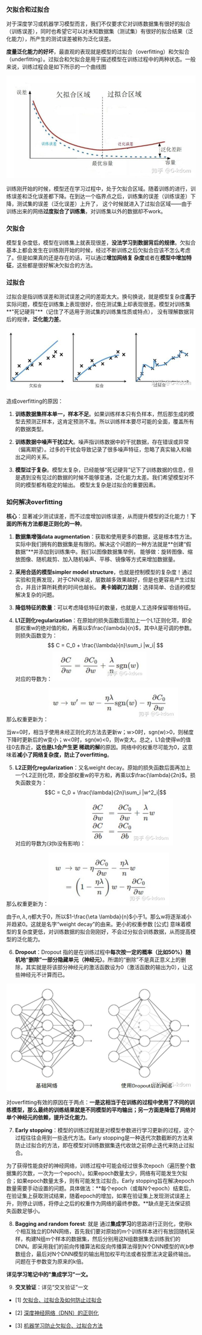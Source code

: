 ### 欠拟合和过拟合

对于深度学习或机器学习模型而言，我们不仅要求它对训练数据集有很好的拟合（训练误差），同时也希望它可以对未知数据集（测试集）有很好的拟合结果（泛化能力），所产生的测试误差被称为泛化误差。

**度量泛化能力的好坏**，最直观的表现就是模型的过拟合（overfitting）和欠拟合（underfitting）。过拟合和欠拟合是用于描述模型在训练过程中的两种状态。一般来说，训练过程会是如下所示的一个曲线图

![image](https://raw.githubusercontent.com/CPS-zhangX/PhD-Study/master/images/fitting.jpg)

训练刚开始的时候，模型还在学习过程中，处于欠拟合区域。随着训练的进行，训练误差和泛化误差都下降。在到达一个临界点之后，训练集的误差（训练误差）下降，测试集的误差（泛化误差）上升了，
这个时候就进入了过拟合区域——由于训练出来的网络**过度拟合了训练集**，对训练集以外的数据却不work。

### 欠拟合
模型复杂度低，模型在训练集上就表现很差，**没法学习到数据背后的规律**。欠拟合基本上都会发生在训练刚开始的时候，经过不断训练之后欠拟合应该不怎么考虑了。但是如果真的还是存在的话，可以通过**增加网络复
杂度**或者在**模型中增加特征**，这些都是很好解决欠拟合的方法。

### 过拟合
过拟合是指训练误差和测试误差之间的差距太大。换句换说，就是模型复杂度**高于**实际问题，模型在训练集上表现很好，但在测试集上却表现很差。模型对训练集**"死记硬背"**（记住了不适用于测试集的训练集性质或特点），
没有理解数据背后的规律，**泛化能力差**。

![image](https://raw.githubusercontent.com/CPS-zhangX/PhD-Study/master/images/fitting2.jpg)

造成overfitting的原因：

1. **训练数据集样本单一，样本不足**。如果训练样本只有负样本，然后那生成的模型去预测正样本，这肯定预测不准。所以训练样本要尽可能的全面，覆盖所有的数据类型。 

2. **训练数据中噪声干扰过大**。噪声指训练数据中的干扰数据，存在错误或异常（偏离期望）。过多的干扰会导致记录了很多噪声特征，忽略了真实输入和输出之间的关系。

3. **模型过于复杂**。模型太复杂，已经能够“死记硬背”记下了训练数据的信息，但是遇到没有见过的数据的时候不能够变通，泛化能力太差。我们希望模型对不同的模型都有稳定的输出。
模型太复杂是过拟合的重要因素。

### 如何解决overfitting
**核心**：显著减少测试误差，而不过度增加训练误差，从而提升模型的泛化能力！**下面的所有方法都是正则化的一种**。

1. **数据集增强data augmentation**：获取和使用更多的数据，这是根本性方法。实际中我们拥有的数据集是有限的。解决这个问题的一种方法就是**创建“假数据”**并添加到训练集中。我们以图像数据集举例，
能够做：旋转图像、缩放图像、随机裁剪、加入随机噪声、平移、镜像等方式来增加数据量。

2. **采用合适的模型simpler model structure**，也就是控制模型的复杂度！通过实验和竞赛发现，对于CNN来说，层数越多效果越好，但是也更容易产生过拟合，并且计算所耗费的时间也越长。
**奥卡姆剃刀法则**：选择简单、合适的模型解决复杂的问题。

3. **降低特征的数量**：可以考虑降低特征的数量，也就是人工选择保留哪些特征。

4. **L1正则化regularization**：在原始的损失函数后面加上一个L1正则化项，即全部权重w的绝对值的和，再乘以$\frac{\lambda}{n}$，其中$\lambda$是可调的参数。则损失函数变为：
$$ C = C_0 + \frac{\lambda}{n}\sum_i |w_i| $$
对应的导数为：![image](https://raw.githubusercontent.com/CPS-zhangX/PhD-Study/master/images/l1.jpg)

那么权重更新为：![image](https://raw.githubusercontent.com/CPS-zhangX/PhD-Study/master/images/l12.jpg)

当w=0时，相当于使用未经正则化的方法去更新w；w>0时，sgn(w)>0，则梯度下降时更新后的w变小；w<0时，sgn(w)<0，则w变大。总之，L1会使得w的值往0去靠近，**这也是L1会产生更 稀疏的解**的原因。网络中的权重尽可能为0，这意味着**减小了网络复杂度，防止了overfitting**。

5. **L2正则化regularization**：又名weight decay。原始的损失函数后面再加上一个L2正则化项，即全部权重w的平方和，再乘以$\frac{\lambda}{2n}$。损失函数变为：
$$C = C_0 + \frac{\lambda}{2n}\sum_i |w^2_i|$$
对应的导数为(对b没有影响)：![image](https://raw.githubusercontent.com/CPS-zhangX/PhD-Study/master/images/l2.jpg)

那么权重更新为：![image](https://raw.githubusercontent.com/CPS-zhangX/PhD-Study/master/images/l22.jpg)

由于$n,\lambda,\eta$都大于0，所以$1-\frac{\eta \lambda}{n}$小于1。那么w将逐渐减小并趋紧0。这就是名字“weight decay”的由来。更小的权重参数 [公式] 意味着模型的复杂度更低，对训练数据的拟合刚刚好，不会过分拟合训练数据，从而提高模型的泛化能力。



6. **Dropout**：Dropout 指的是在训练过程中**每次按一定的概率（比如50%）随机地“删除”一部分隐藏单元（神经元）**。所谓的“删除”不是真正意义上的删除，其实就是将该部分神经元的激活函数设为0（激活函数的输出为0），让这些神经元不计算而已。

![image](https://raw.githubusercontent.com/CPS-zhangX/PhD-Study/master/images/dropout.jpg)

对overfitting有效的原因在于两点：**一是这相当于在训练的过程中使用了不同的训练模型，那么最终的训练结果就是不同模型的平均输出；另一方面是降低了网络对单个神经元的依赖，提升泛化能力**。

7. **Early stopping**：模型的训练过程就是对模型参数进行学习更新的过程，这个过程往往会用到一些迭代方法。Early stopping是一种迭代次数截断的方法来防止过拟合的方法，即在模型对训练数据集迭代收敛之前停止迭代来防止过拟合。

为了获得性能良好的神经网络，训练过程中可能会经过很多次epoch（遍历整个数据集的次数，一次为一个epoch）。如果epoch数量太少，网络有可能发生欠拟合；如果epoch数量太多，则有可能发生过拟合。Early stopping旨在解决epoch数量需要手动设置的问题。具体做法：**每个epoch（或每N个epoch）结束后，在验证集上获取测试结果，随着epoch的增加，如果在验证集上发现测试误差上升，则停止训练，将停止之后的权重作为网络的最终参数。**缺点是无法保证损失函数足够小。

8. **Bagging and random forest**: 就是 通过**集成学习**的思路进行正则化，使用k个相互独立的DNN网络，首先我们要对原始的m个训练样本进行有放回随机采样，构建N组m个样本的数据集，然后分别用这N组数据集去训练我们的DNN。即采用我们的前向传播算法和反向传播算法得到N个DNN模型的W,b参数组合，最后对N个DNN模型的输出用加权平均法或者投票法决定最终输出。问题在于参数变为原来的k倍。

**详见学习笔记中的"集成学习"一文。**

9. **交叉验证**：详见“交叉验证”一文

- [1] [欠拟合、过拟合及如何防止过拟合](https://zhuanlan.zhihu.com/p/72038532)

- [2] [深度神经网络（DNN）的正则化](https://www.cnblogs.com/pinard/p/6472666.html)

- [3] [机器学习防止欠拟合、过拟合方法](https://zhuanlan.zhihu.com/p/29707029)
